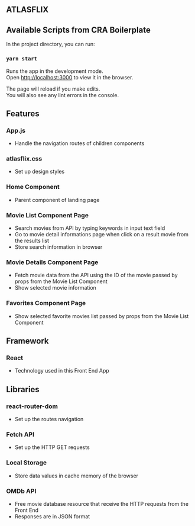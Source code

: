 ## ATLASFLIX

## Available Scripts from CRA Boilerplate

In the project directory, you can run:

### `yarn start`

Runs the app in the development mode.<br />
Open [http://localhost:3000](http://localhost:3000) to view it in the browser.

The page will reload if you make edits.<br />
You will also see any lint errors in the console.

## Features

### App.js

- Handle the navigation routes of children components

### atlasflix.css

- Set up design styles

### Home Component

- Parent component of landing page

### Movie List Component Page

- Search movies from API by typing keywords in input text field
- Go to movie detail informations page when click on a result movie from the results list
- Store search information in browser

### Movie Details Component Page

- Fetch movie data from the API using the ID of the movie passed by props from the Movie List Component
- Show selected movie information

### Favorites Component Page

- Show selected favorite movies list passed by props from the Movie List Component

## Framework

### React

- Technology used in this Front End App

## Libraries

### react-router-dom

- Set up the routes navigation

### Fetch API

- Set up the HTTP GET requests

### Local Storage

- Store data values in cache memory of the browser

### OMDb API

- Free movie database resource that receive the HTTP requests from the Front End
- Responses are in JSON format
